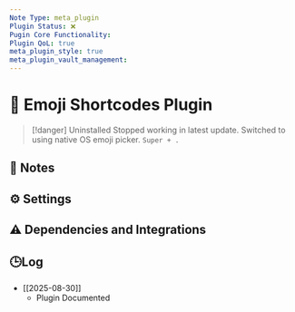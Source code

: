 ```yaml
---
Note Type: meta_plugin
Plugin Status: ❌
Pugin Core Functionality:
Plugin QoL: true
meta_plugin_style: true
meta_plugin_vault_management:
---
```

# 🔌 Emoji Shortcodes Plugin

> [!danger] Uninstalled
> Stopped working in latest update. Switched to using native OS emoji picker. `Super + .`

## 📝 Notes

## ⚙️ Settings

## ⚠️ Dependencies and Integrations

## 🕒Log

- [[2025-08-30]]
	- Plugin Documented
